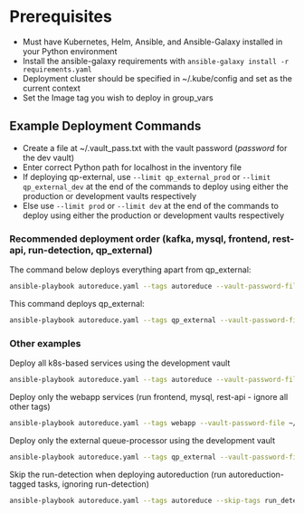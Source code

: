 # Prerequisites

- Must have Kubernetes, Helm, Ansible, and Ansible-Galaxy installed in your Python environment
- Install the ansible-galaxy requirements with ```ansible-galaxy install -r requirements.yaml```
- Deployment cluster should be specified in ~/.kube/config and set as the current context
- Set the Image tag you wish to deploy in group_vars

## Example Deployment Commands

- Create a file at ~/.vault_pass.txt with the vault password (_password_ for the dev vault)
- Enter correct Python path for localhost in the inventory file
- If deploying qp-external, use ```--limit qp_external_prod``` or ```--limit qp_external_dev``` at the end of the commands to deploy using either the production or development vaults respectively
- Else use ```--limit prod``` or ```--limit dev``` at the end of the commands to deploy using either the production or development vaults respectively

### Recommended deployment order (kafka, mysql, frontend, rest-api, run-detection, qp_external)

The command below deploys everything apart from qp_external:

```bash
ansible-playbook autoreduce.yaml --tags autoreduce --vault-password-file ~/.vault_pass.txt --limit prod
```

This command deploys qp_external:

```bash
ansible-playbook autoreduce.yaml --tags qp_external --vault-password-file ~/.vault_pass.txt --limit qp_external_prod
```

### Other examples

Deploy all k8s-based services using the development vault

```bash
ansible-playbook autoreduce.yaml --tags autoreduce --vault-password-file ~/.vault_pass.txt --limit dev
```

Deploy only the webapp services (run frontend, mysql, rest-api - ignore all other tags)

```bash
ansible-playbook autoreduce.yaml --tags webapp --vault-password-file ~/.vault_pass.txt --limit prod
```

Deploy only the external queue-processor using the development vault

```bash
ansible-playbook autoreduce.yaml --tags qp_external --vault-password-file ~/.vault_pass.txt --limit qp_external_dev
```

Skip the run-detection when deploying autoreduction (run autoreduction-tagged tasks, ignoring run-detection)

```bash
ansible-playbook autoreduce.yaml --tags autoreduce --skip-tags run_detection --vault-password-file ~/.vault_pass.txt --limit prod
```
